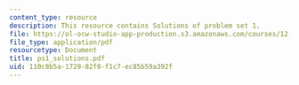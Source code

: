 ```yaml
---
content_type: resource
description: This resource contains Solutions of problem set 1.
file: https://ol-ocw-studio-app-production.s3.amazonaws.com/courses/12-005-applications-of-continuum-mechanics-to-earth-atmospheric-and-planetary-sciences-spring-2006/110c8b5a172982f0f1c7ec85b59a392f_ps1_solutions.pdf
file_type: application/pdf
resourcetype: Document
title: ps1_solutions.pdf
uid: 110c8b5a-1729-82f0-f1c7-ec85b59a392f
---
```

